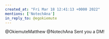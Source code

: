 ```yaml
---
created_at: "Fri Mar 18 12:41:13 +0000 2022"
mentions: ['NotechAna']
in_reply_to: @egokiemute
---
```


@OkiemuteMatthew @NotechAna Sent you a DM!